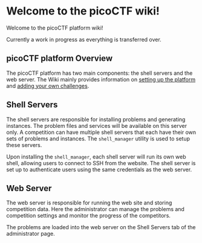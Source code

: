 # Welcome to the picoCTF wiki!
Welcome to the picoCTF platform wiki!

Currently a work in progress as everything is transferred over.

## picoCTF platform Overview

The picoCTF platform has two main components: the shell servers and the web server. The Wiki mainly provides information on [setting up the platform](Set-Up) and [adding your own challenges](Adding-Your-Own-Content).

## Shell Servers

The shell servers are responsible for installing problems and generating instances. The problem
files and services will be available on this server only. A competition can have multiple
shell servers that each have their own sets of problems and instances. The `shell_manager`
utility is used to setup these servers.

Upon installing the `shell_manager`, each shell server will run its own web shell, allowing
users to connect to SSH from the website. The shell server is set up to authenticate users
using the same credentials as the web server.

## Web Server

The web server is responsible for running the web site and storing competition data. Here the
administrator can manage the problems and competition settings and monitor the progress of the
competitors.

The problems are loaded into the web server on the Shell Servers tab of the administrator page.
